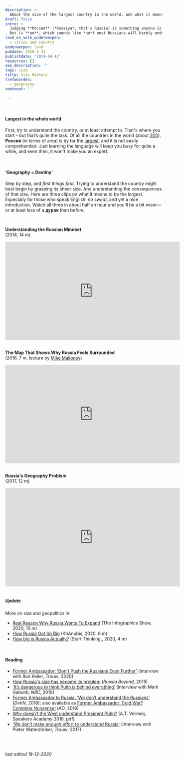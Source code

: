 ```yaml
---
description: >-
  About the size of the largest country in the world, and what it means to be the largest.
draft: false
intro: >
  Judging **Россия** (*Rossiya*, that's Russia) is something anyone is free to do.
  But (= **но**, which sounds like *no*) most Russians will barely understand it and care even less. Moreover, there’s a good chance you’ll offend the Russians who do understand it, and make yourself look like a **дурак** (*durak*) or fool.
land_en_volk_onderwerpen:
  - cities and country
onderwerpen: land
pubdate: 2020-1-31
publishdate: '2019-04-12'
resources: []
seo_description: ''
tags: size
title: Size Matters
trefwoorden:
  - geography
voetnoot: ''

---
```



 <br/>


#### Largest in the whole world

First, try to understand the country, or at least attempt to. That's where you start – but that’s quite the task. Of all the countries in the world (about [200](https://nl.wikipedia.org/wiki/Lijst_van_landen_in_2018)), **Россия** (in terms of area) is by far the [largest](https://nl.wikipedia.org/wiki/Lijst_van_landen_naar_oppervlakte), and it is not easily comprehended. Just learning the language will keep you busy for quite a while, and even then, it won't make you an expert.

 <br/>



#### ‘Geography = Destiny’

Step by step, and *first things first*. Trying to understand the country might best begin by grasping its sheer size. And understanding the consequences of that size. Here are three clips on what it means to be the largest. Especially for those who speak English: *no sweat*, and yet a nice introduction. Watch all three in about half an hour and you'll be a bit wiser—or at least less of a **дурак** than before.

 <br/>


**Understanding the Russian Mindset** <br/>
(2014, 14 m)

<iframe width="560" height="315" src="https://www.youtube.com/embed/HE6rSljTwdU" frameborder="0" allow="accelerometer; autoplay; encrypted-media; gyroscope; picture-in-picture" allowfullscreen></iframe>

<br/>

<br/>


**The Map That Shows Why Russia Feels Surrounded** <br/>
(2016, 7 m, lecture by [Mike Malloney](https://twitter.com/mike_maloney))

<iframe width="560" height="315" src="https://www.youtube.com/embed/L6hIlfHWaGU" frameborder="0" allow="accelerometer; autoplay; encrypted-media; gyroscope; picture-in-picture" allowfullscreen></iframe> 

<br/>

<br/>

**Russia's Geography Problem** <br/>
(2017, 12 m)

<iframe width="560" height="315" src="https://www.youtube.com/embed/v3C_5bsdQWg" frameborder="0" allow="accelerometer; autoplay; encrypted-media; gyroscope; picture-in-picture" allowfullscreen></iframe>

<br/>

<br/>


##### Update
More on size and geopolitics in:

- [Real Reason Why Russia Wants To Expand](https://youtu.be/cTRUpxtGM44) (The Infographics Show, 2020, 10 m)
- [How Russia Got So Big](https://youtu.be/X1R_ycU_fS4) (KhAnubis, 2020, 8 m)
- [How big is Russia Actually?](https://youtu.be/FHuAvC06DLU) (Start Thinking., 2020, 4 m)

<br/>


#### Reading

- [Former Ambassador: ‘Don't Push the Russians Even Further’](https://www.trouw.nl/buitenland/oud-ambassadeur-jaag-de-russen-niet-nog-verder-de-gordijnen-in~b3fc5087/) (interview with Ron Keller, *Trouw*, 2020)
- [How Russia's size has become its problem](https://www.rbth.com/history/330971-how-russias-size-has-become-problem) (*Russia Beyond*, 2019)
- [‘It’s dangerous to think Putin is behind everything’](https://www.nrc.nl/nieuws/2019/12/30/het-is-gevaarlijk-te-denken-dat-poetin-overal-achter-zit-a3985303) (interview with Mark Galeotti, *NRC*, 2019)
- [Former Ambassador to Russia: ‘We don’t understand the Russians’](https://www.dvhn.nl/drenthe/Oud-ambassadeur-in-Rusland-%E2%80%98We-begrijpen-de-Russen-niet%E2%80%99-23086626.html) (*DvhN*, 2018); also available as [Former Ambassador: Cold War? Complete Nonsense!](https://www.ad.nl/buitenland/oud-ambassadeur-koude-oorlog-volstrekte-nonsens~ad6365a9/) (*AD*, 2018)
- [Why doesn’t the West understand President Putin?](https://www.speakersacademy.com/wp-content/uploads/2018/07/artikel_carre_poetin_14_aug_14_0f825fef.pdf) (A.T. Vermeij, Speakers Academy 2018, pdf)
- ['We don’t make enough effort to understand Russia'](https://www.trouw.nl/nieuws/we-doen-niet-genoeg-moeite-om-rusland-te-begrijpen~b20793e9/) (interview with Pieter Waterdrinker, *Trouw*, 2017)

<br/>
<br/>

*last edited 18-12-2020*
